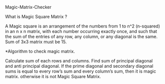 Magic-Matrix-Checker

What is Magic Square Matrix ?

A Magic square is an arrangement of the numbers from 1 to n^2 (n-squared) in an  n x n matrix, with each number occurring exactly once, and such that the sum of the entries of any row, any column, or any diagonal is the same. Sum of 3x3 matrix must be 15.

*Algorithm to check magic matrix.

Calculate sum of each rows and columns.
Find sum of principal diagonal and anti principal diagonal.
If the prime diagonal and secondary diagonal sums is equal to every row’s sum and every column’s sum, then it is magic matrix. otherwise it is not Magic Square Matrix. 
